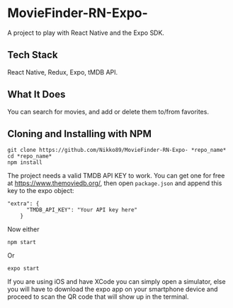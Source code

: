 # MovieFinder-RN-Expo-

A project to play with React Native and the Expo SDK.

## Tech Stack

React Native, Redux, Expo, tMDB API.

## What It Does

You can search for movies, and add or delete them to/from favorites.

## Cloning and Installing with NPM


```
git clone https://github.com/Nikko89/MovieFinder-RN-Expo- *repo_name*
cd *repo_name*
npm install 
```

The project needs a valid TMDB API KEY to work. You can get one for free at https://www.themoviedb.org/, then open `package.json` and append this key to the expo object:

```
"extra": {
      "TMDB_API_KEY": "Your API key here"
    }
```




Now either

```
npm start
```
Or
```
expo start
```

If you are using iOS and have XCode you can simply open a simulator, else you will have to download the expo app on your smartphone device and proceed to scan the QR code that will show up in the terminal. 
